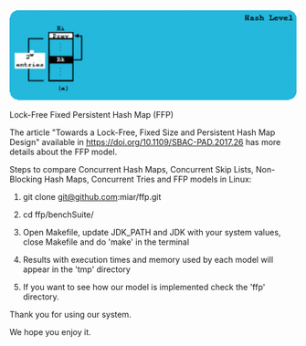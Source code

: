 <div align="center">
<img src="./pres.gif" />
</div>

Lock-Free Fixed Persistent Hash Map (FFP)

The article "Towards a Lock-Free, Fixed Size and Persistent Hash Map
Design" available in https://doi.org/10.1109/SBAC-PAD.2017.26 has more
details about the FFP model.

Steps to compare Concurrent Hash Maps, Concurrent Skip Lists,
Non-Blocking Hash Maps, Concurrent Tries and FFP models in Linux:

1. git clone git@github.com:miar/ffp.git

2. cd ffp/benchSuite/

3. Open Makefile, update JDK_PATH and JDK with your system values,
close Makefile and do 'make' in the terminal

4. Results with execution times and memory used by each model will
appear in the 'tmp' directory

5. If you want to see how our model is implemented check the 'ffp'
directory.

Thank you for using our system.

We hope you enjoy it.